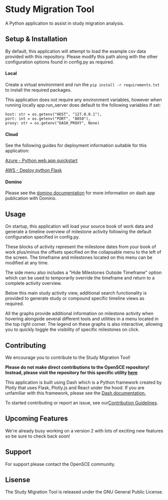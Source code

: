 # Study Migration Tool

A Python application to assist in study migration analysis.

## Setup & Installation

By default, this application will attempt to load the example csv data provided with this repository. Please 
modify this path along with the other configuration options found in config.py as required.

#### Local

Create a virtual environment and run the `pip install -r requirements.txt` to install the required packages.

This application does not require any environment variables, however when running locally app.run_server does default to 
the following variables if set:

    host: str = os.getenv("HOST", "127.0.0.1"),
    port: int = os.getenv("PORT", "8050"),
    proxy: str = os.getenv("DASH_PROXY", None)

#### Cloud

See the following guides for deployment information suitable for this application:

[Azure - Python web app quickstart](https://learn.microsoft.com/en-us/azure/app-service/quickstart-python)

[AWS - Deploy python Flask](https://docs.aws.amazon.com/elasticbeanstalk/latest/dg/create-deploy-python-flask.html)

#### Domino

Please see the [domino documentation](https://docs.dominodatalab.com/en/4.5/user_guide/de2589/publish-a-dash-app/) for 
more information on dash app publication with Domino.

## Usage

On startup, this application will load your source book of work data and generate a timeline overview of milestone 
activity following the default configuration specified in config.py.

These blocks of activity represent the milestone dates from your book of work plus/minus the offsets 
specified on the collapsable menu to the left of the screen. The timeframe and milestones located on this menu
can be modified at any time. 

The side menu also includes a "Hide Milestones Outside Timeframe" option which can be used to temporarily 
override the timeframe and return to a complete activity overview.

Below this main study activity view, additional search functionality is provided to generate study or compound specific 
timeline views as required.

All the graphs provide additional information on milestone activity when hovering alongside several different tools 
and utilities in a menu located in the top right corner. The legend on these graphs is also interactive, allowing 
you to quickly toggle the visibility of specific milestones on click.

## Contributing

We encourage you to contribute to the Study Migration Tool!

**Please do not make direct contributions to the OpenSCE repository! Instead, please visit the repository for this 
specific utility [here](https://github.com/Achieveintelligence/)**

This application is built using Dash which is a Python framework created by Plotly that uses Flask, Plotly.js and React 
under the hood. If you are unfamiliar with this framework, please see the [Dash documentation.](https://dash.plotly.com/)

To started contributing or report an issue, see our[Contribution Guidelines](/CONTRIBUTIONS.md).

## Upcoming Features

We're already busy working on a version 2 with lots of exciting new features so be sure to check back soon!

## Support

For support please contact the OpenSCE community.

## Lisense

The Study Migration Tool is released under the GNU General Public License.
